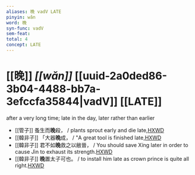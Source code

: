 ```yaml
---
aliases: 晚 vadV LATE
pinyin: wǎn
word: 晚
syn-func: vadV
sem-feat: 
total: 4
concept: LATE 
---
```

# [[晚]] *[[wǎn]]*  [[uuid-2a0ded86-3b04-4488-bb7a-3efccfa35844|vadV]] [[LATE]]
after a very long time; late in the day, later rather than earlier
 - [[管子]] 蚤生而**晚**殺， / plants sprout early and die late,[HXWD](https://hxwd.org/textview.html?location=KR3c0001_tls_015-249a.4)
 - [[韓非子]] 「大器**晚**成， / "A great tool is finished late,[HXWD](https://hxwd.org/textview.html?location=KR3c0005_tls_021-65a.7)
 - [[韓非子]] 君不如**晚**救之以敝晉， / You should save Xíng later in order to cause Jìn to exhaust its strength.[HXWD](https://hxwd.org/textview.html?location=KR3c0005_tls_022-7a.4)
 - [[韓非子]] **晚**置太子可也。 / to install him late as crown prince is quite all right.[HXWD](https://hxwd.org/textview.html?location=KR3c0005_tls_038-17a.6)